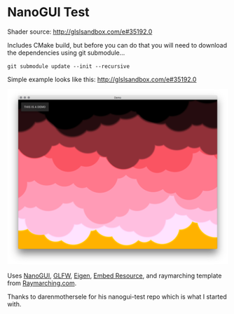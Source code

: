 # NanoGUI Test

Shader source:
http://glslsandbox.com/e#35192.0

Includes CMake build, but before you can do that you will need
to download the dependencies using git submodule...

    git submodule update --init --recursive

Simple example looks like this:
http://glslsandbox.com/e#35192.0

![Screenshot](https://raw.githubusercontent.com/wtfbbqhax/shadertoy/master/screenshot.png "Screenshot")

Uses [NanoGUI](https://github.com/wjakob/nanogui), [GLFW](http://www.glfw.org/),
[Eigen](http://eigen.tuxfamily.org/), [Embed Resource](https://github.com/cyrilcode/embed-resource),
and raymarching template from [Raymarching.com](http://raymarching.com/).

Thanks to darenmothersele for his nanogui-test repo which is what I started with.
